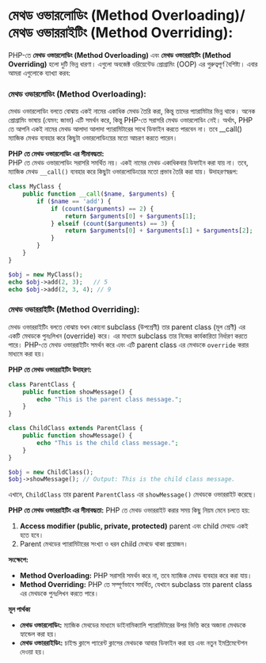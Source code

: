 # মেথড ওভারলোডিং (Method Overloading)/মেথড ওভাররাইটিং (Method Overriding):

PHP-তে **মেথড ওভারলোডিং (Method Overloading)** এবং **মেথড ওভাররাইটিং (Method Overriding)** হলো দুটি ভিন্ন ধারণা। এগুলো অবজেক্ট ওরিয়েন্টেড প্রোগ্রামিং (OOP) এর গুরুত্বপূর্ণ বৈশিষ্ট্য। এবার আমরা এগুলোকে ব্যাখ্যা করব:

### মেথড ওভারলোডিং (Method Overloading):
মেথড ওভারলোডিং বলতে বোঝায় একই নামের একাধিক মেথড তৈরি করা, কিন্তু তাদের প্যারামিটার ভিন্ন থাকে। অনেক প্রোগ্রামিং ভাষায় (যেমন: জাভা) এটি সমর্থন করে, কিন্তু PHP-তে সরাসরি মেথড ওভারলোডিং নেই। অর্থাৎ, PHP তে আপনি একই নামের মেথড আলাদা আলাদা প্যারামিটারের সাথে ডিফাইন করতে পারবেন না। তবে __call() ম্যাজিক মেথড ব্যবহার করে কিছুটা ওভারলোডিংয়ের মতো আচরণ করতে পারেন।

**PHP তে মেথড ওভারলোডিং এর সীমাবদ্ধতা:**  
PHP তে মেথড ওভারলোডিং সরাসরি সমর্থিত নয়। একই নামের মেথড একাধিকবার ডিফাইন করা যায় না। তবে, ম্যাজিক মেথড `__call()` ব্যবহার করে কিছুটা ওভারলোডিংয়ের মতো প্রভাব তৈরি করা যায়। উদাহরণস্বরূপ:

```php
class MyClass {
    public function __call($name, $arguments) {
        if ($name == 'add') {
            if (count($arguments) == 2) {
                return $arguments[0] + $arguments[1];
            } elseif (count($arguments) == 3) {
                return $arguments[0] + $arguments[1] + $arguments[2];
            }
        }
    }
}

$obj = new MyClass();
echo $obj->add(2, 3);   // 5
echo $obj->add(2, 3, 4); // 9
```

### মেথড ওভাররাইটিং (Method Overriding):
মেথড ওভাররাইটিং বলতে বোঝায় যখন কোনো subclass (উপশ্রেণী) তার parent class (মূল শ্রেণী) এর একটি মেথডকে পুনঃলিখন (override) করে। এর মাধ্যমে subclass তার নিজের কার্যকারিতা নির্ধারণ করতে পারে। PHP-তে মেথড ওভাররাইটিং সমর্থন করে এবং এটি parent class এর মেথডকে `override` করার মাধ্যমে করা হয়।

**PHP তে মেথড ওভাররাইটিং উদাহরণ:**

```php
class ParentClass {
    public function showMessage() {
        echo "This is the parent class message.";
    }
}

class ChildClass extends ParentClass {
    public function showMessage() {
        echo "This is the child class message.";
    }
}

$obj = new ChildClass();
$obj->showMessage(); // Output: This is the child class message.
```

এখানে, `ChildClass` তার parent `ParentClass` এর `showMessage()` মেথডকে ওভাররাইট করেছে।

**PHP তে মেথড ওভাররাইটিং এর সীমাবদ্ধতা:**
PHP তে মেথড ওভাররাইট করার সময় কিছু নিয়ম মেনে চলতে হয়:
1. <b> Access modifier (public, private, protected)</b> parent এবং child মেথডে একই হতে হবে।
2. Parent মেথডের প্যারামিটারের সংখ্যা ও ধরন child মেথডে থাকা প্রয়োজন।

**সংক্ষেপে:**
- **Method Overloading:** PHP সরাসরি সমর্থন করে না, তবে ম্যাজিক মেথড ব্যবহার করে করা যায়।
- **Method Overriding:** PHP তে সম্পূর্ণভাবে সমর্থিত, যেখানে subclass তার parent class এর মেথডকে পুনঃলিখন করতে পারে।

**মূল পার্থক্য**
- **মেথড ওভারলোডিং:** ম্যাজিক মেথডের মাধ্যমে ডাইনামিক্যালি প্যারামিটারের উপর ভিত্তি করে অজানা মেথডকে হ্যান্ডেল করা হয়।
- **মেথড ওভাররাইডিং:** চাইল্ড ক্লাসে প্যারেন্ট ক্লাসের মেথডকে আবার ডিফাইন করা হয় এবং নতুন ইমপ্লিমেন্টেশন দেওয়া হয়।